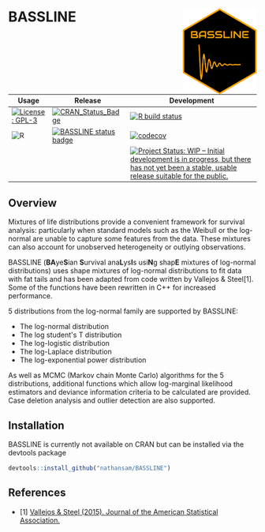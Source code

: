 # BASSLINE  <img src="man/figures/logo.png" align="right" width="150" />

<!-- badges: start -->
| Usage                                                                                                             | Release                                                                                                              | Development                                                                                                                                                                                                                    |
|-------------------------------------------------------------------------------------------------------------------|----------------------------------------------------------------------------------------------------------------------|--------------------------------------------------------------------------------------------------------------------------------------------------------------------------------------------------------------------------------|
| [![License: GPL-3](https://img.shields.io/badge/License-GPL3-green.svg)](https://opensource.org/licenses/GPL-3.0) | [![CRAN\_Status\_Badge](https://www.r-pkg.org/badges/version/BASSLINE)](https://cran.r-project.org/package=BASSLINE) | [![R build status](https://github.com/nathansam/BASSLINE/workflows/R-CMD-check/badge.svg)](https://github.com/nathansam/BASSLINE/actions)                                                                                      |
| ![R](https://img.shields.io/badge/r-%23276DC3.svg?style=for-the-badge&logo=r&logoColor=white)                     | [![BASSLINE status badge](https://nathansam.r-universe.dev/badges/BASSLINE)](https://nathansam.r-universe.dev)       | [![codecov](https://codecov.io/gh/nathansam/BASSLINE/branch/master/graph/badge.svg)](https://app.codecov.io/gh/nathansam/BASSLINE)                                                                                                 |
|                                                                                                                   |                                                                                                                      | [![Project Status: WIP – Initial development is in progress, but there has not yet been a stable, usable release suitable for the public.](https://www.repostatus.org/badges/latest/wip.svg)](https://www.repostatus.org/#wip) |
<!-- badges: end -->

## Overview

Mixtures of life distributions provide a convenient framework for survival
analysis: particularly when standard models such as the Weibull or the
log-normal are unable to capture some features from the data. These mixtures
can also account for unobserved heterogeneity or outlying observations.  

BASSLINE (**BA**ye**S**ian **S**urvival ana**L**ys**I**s usi**N**g shap**E**
mixtures of log-normal distributions) uses shape mixtures of log-normal 
distributions to fit data with fat tails and has been adapted from code written
by Vallejos & Steel[1]. Some of the functions have been rewritten in C++ for
increased performance.

5 distributions from the log-normal family are supported by BASSLINE:

* The log-normal distribution
* The log student's T distribution
* The log-logistic distribution
* The log-Laplace distribution
* The log-exponential power distribution

As well as MCMC (Markov chain Monte Carlo) algorithms for the 5
distributions, additional functions which allow log-marginal likelihood
estimators and deviance information  criteria to be calculated are provided.
Case deletion analysis and outlier detection are also supported.


## Installation

BASSLINE is currently not available on CRAN but can be installed via the
devtools package

```R
devtools::install_github("nathansam/BASSLINE")
```

## References 
- [1] <a href="http://dx.doi.org/10.1080/01621459.2014.923316">Vallejos & Steel (2015). Journal of the American Statistical Association. </a>
